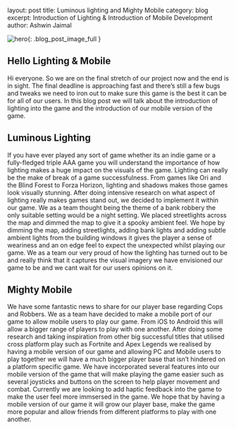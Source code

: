 layout: post
title: Luminous lighting and Mighty Mobile
category: blog
excerpt: Introduction of Lighting & Introduction of Mobile Development
author: Ashwin Jaimal

![hero]({{site.baseurl}}/assets/images/2020-04-01/MAP3.png){: .blog_post_image_full }


## Hello Lighting & Mobile
Hi everyone. So we are on the final stretch of our project now and the end is in sight. 
The final deadline is approaching fast and there’s still a few bugs and tweaks we need to iron out to make sure this game is the best it can be for all of our users. 
In this blog post we will talk about the introduction of lighting into the game and the introduction of our mobile version of the game.

## Luminous Lighting
If you have ever played any sort of game whether its an indie game or a fully-fledged triple AAA game you will understand the importance of how lighting makes a huge impact on the visuals of the game. Lighting can really be the make of break of a game successfulness. From games like Ori and the Blind Forest to Forza Horizon, lighting and shadows makes those games look visually stunning. After doing intensive research on what aspect of lighting really makes games stand out, we decided to implement it within our game. We as a team thought being the theme of a bank robbery the only suitable setting would be a night setting. We placed streetlights across the map and dimmed the map to give it a spooky ambient feel. We hope by dimming the map, adding streetlights, adding bank lights and adding subtle ambient lights from the building windows it gives the player a sense of weariness and an on edge feel to expect the unexpected whilst playing our game. We as a team our very proud of how the lighting has turned out to be and really think that it captures the visual imagery we have envisioned our game to be and we cant wait for our users opinions on it.

## Mighty Mobile
We have some fantastic news to share for our player base regarding Cops and Robbers. We as a team have decided to make a mobile port of our game to allow mobile users to play our game. 
From iOS to Android this will allow a bigger range of players to play with one another. After doing some research and taking inspiration from other big successful titles that utilised cross platform 
play such as Fortnite and Apex Legends we realised by having a mobile version of our game and allowing PC and Mobile users to play together we will have a much bigger player base that isn’t hindered 
on a platform specific game. We have incorporated several features into our mobile version of the game that will make playing the game easier such as several joysticks and buttons on the screen to help 
player movement and combat. Currently we are looking to add haptic feedback into the game to make the user feel more immsersed in the game. We hope that by having a mobile version of our game it will grow our player base,
make the game more popular and allow friends from different platforms to play with one another. 

